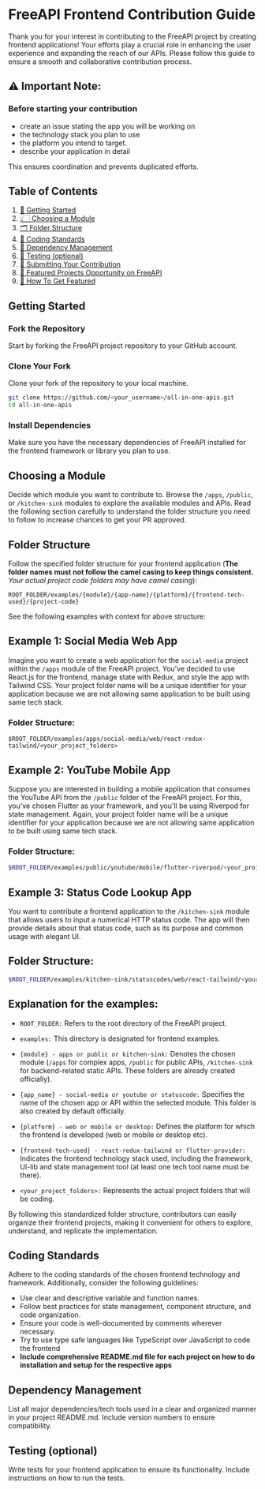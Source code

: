 # FreeAPI Frontend Contribution Guide

Thank you for your interest in contributing to the FreeAPI project by creating frontend applications! Your efforts play a crucial role in enhancing the user experience and expanding the reach of our APIs. Please follow this guide to ensure a smooth and collaborative contribution process.

## ⚠️ Important Note:

### Before starting your contribution

- create an issue stating the app you will be working on
- the technology stack you plan to use
- the platform you intend to target.
- describe your application in detail

This ensures coordination and prevents duplicated efforts.

## Table of Contents

1. [🏁 Getting Started](#getting-started)
2. [👆🏻 Choosing a Module](#choosing-a-module)
3. [🗂️ Folder Structure](#folder-structure-main)
4. [📙 Coding Standards](#coding-standards)
5. [📝 Dependency Management](#dependency-management)
6. [🧪 Testing (optional)](#testing)
7. [📨 Submitting Your Contribution](#submitting-your-contribution)
8. [🌟 Featured Projects Opportunity on FreeAPI](#featured-projects)
9. [🌟 How To Get Featured](#get-featured)

## Getting Started <a name="getting-started"></a>

### Fork the Repository

Start by forking the FreeAPI project repository to your GitHub account.

### Clone Your Fork

Clone your fork of the repository to your local machine.

```bash
git clone https://github.com/<your_username>/all-in-one-apis.git
cd all-in-one-apis
```

### Install Dependencies

Make sure you have the necessary dependencies of FreeAPI installed for the frontend framework or library you plan to use.

## Choosing a Module <a name="choosing-a-module"></a>

Decide which module you want to contribute to. Browse the `/apps`, `/public`, or `/kitchen-sink` modules to explore the available modules and APIs. Read the following section carefully to understand the folder structure you need to follow to increase chances to get your PR approved.

## Folder Structure <a name="folder-structure-main"></a>

Follow the specified folder structure for your frontend application (**The folder names must not follow the camel casing to keep things consistent.** _Your actual project code folders may have camel casing_):

```
ROOT_FOLDER/examples/{module}/{app-name}/{platform}/{frontend-tech-used}/{project-code}
```

See the following examples with context for above structure:

## Example 1: Social Media Web App

Imagine you want to create a web application for the `social-media` project within the `/apps` module of the FreeAPI project. You've decided to use React.js for the frontend, manage state with Redux, and style the app with Tailwind CSS. Your project folder name will be a unique identifier for your application because we are not allowing same application to be built using same tech stack.

### Folder Structure:

```
$ROOT_FOLDER/examples/apps/social-media/web/react-redux-tailwind/<your_project_folders>
```

## Example 2: YouTube Mobile App

Suppose you are interested in building a mobile application that consumes the YouTube API from the `/public` folder of the FreeAPI project. For this, you've chosen Flutter as your framework, and you'll be using Riverpod for state management. Again, your project folder name will be a unique identifier for your application because we are not allowing same application to be built using same tech stack.

### Folder Structure:

```bash
$ROOT_FOLDER/examples/public/youtube/mobile/flutter-riverpod/<your_project_folders>
```

## Example 3: Status Code Lookup App

You want to contribute a frontend application to the `/kitchen-sink` module that allows users to input a numerical HTTP status code. The app will then provide details about that status code, such as its purpose and common usage with elegant UI.

## Folder Structure:

```bash
$ROOT_FOLDER/examples/kitchen-sink/statuscodes/web/react-tailwind/<your_project_folders>
```

## Explanation for the examples:

- `ROOT_FOLDER:` Refers to the root directory of the FreeAPI project.

- `examples:` This directory is designated for frontend examples.

- `{module} - apps or public or kitchen-sink:` Denotes the chosen module (`/apps` for complex apps, `/public` for public APIs, `/kitchen-sink` for backend-related static APIs. These folders are already created officially).

- `{app_name} - social-media or youtube or statuscode:` Specifies the name of the chosen app or API within the selected module. This folder is also created by default officially.

- `{platform} - web or mobile or desktop:` Defines the platform for which the frontend is developed (web or mobile or desktop etc).

- `{frontend-tech-used} - react-redux-tailwind or flutter-provider:` Indicates the frontend technology stack used, including the framework, UI-lib and state management tool (at least one tech tool name must be there).

- `<your_project_folders>:` Represents the actual project folders that will be coding.

By following this standardized folder structure, contributors can easily organize their frontend projects, making it convenient for others to explore, understand, and replicate the implementation.

## Coding Standards <a name="coding-standards"></a>

Adhere to the coding standards of the chosen frontend technology and framework. Additionally, consider the following guidelines:

- Use clear and descriptive variable and function names.
- Follow best practices for state management, component structure, and code organization.
- Ensure your code is well-documented by comments wherever necessary.
- Try to use type safe languages like TypeScript over JavaScript to code the frontend
- **Include comprehensive README.md file for each project on how to do installation and setup for the respective apps**

## Dependency Management <a name="dependency-management"></a>

List all major dependencies/tech tools used in a clear and organized manner in your project README.md. Include version numbers to ensure compatibility.

## Testing (optional) <a name="testing"></a>

Write tests for your frontend application to ensure its functionality. Include instructions on how to run the tests.
